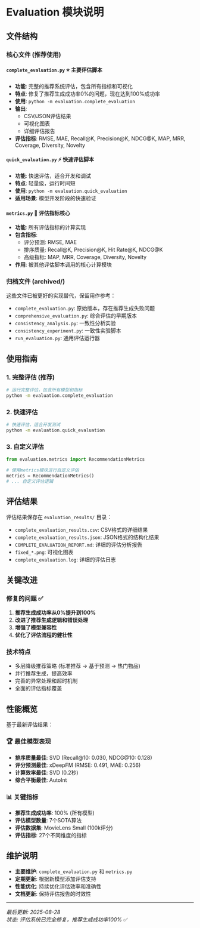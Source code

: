 # Evaluation 模块说明

## 文件结构

### 核心文件 (推荐使用)

#### `complete_evaluation.py` ⭐️ **主要评估脚本**
- **功能**: 完整的推荐系统评估，包含所有指标和可视化
- **特点**: 修复了推荐生成成功率0%的问题，现在达到100%成功率
- **使用**: `python -m evaluation.complete_evaluation`
- **输出**: 
  - CSV/JSON评估结果
  - 可视化图表 
  - 详细评估报告
- **评估指标**: RMSE, MAE, Recall@K, Precision@K, NDCG@K, MAP, MRR, Coverage, Diversity, Novelty

#### `quick_evaluation.py` ⚡ **快速评估脚本**
- **功能**: 快速评估，适合开发和调试
- **特点**: 轻量级，运行时间短
- **使用**: `python -m evaluation.quick_evaluation`
- **适用场景**: 模型开发阶段的快速验证

#### `metrics.py` 🧮 **评估指标核心**
- **功能**: 所有评估指标的计算实现
- **包含指标**: 
  - 评分预测: RMSE, MAE
  - 排序质量: Recall@K, Precision@K, Hit Rate@K, NDCG@K
  - 高级指标: MAP, MRR, Coverage, Diversity, Novelty
- **作用**: 被其他评估脚本调用的核心计算模块

### 归档文件 (archived/)

这些文件已被更好的实现替代，保留用作参考：

- `complete_evaluation.py`: 原始版本，存在推荐生成失败问题
- `comprehensive_evaluation.py`: 综合评估的早期版本
- `consistency_analysis.py`: 一致性分析实验
- `consistency_experiment.py`: 一致性实验脚本
- `run_evaluation.py`: 通用评估运行器

## 使用指南

### 1. 完整评估 (推荐)
```bash
# 运行完整评估，包含所有模型和指标
python -m evaluation.complete_evaluation
```

### 2. 快速评估
```bash
# 快速评估，适合开发测试
python -m evaluation.quick_evaluation
```

### 3. 自定义评估
```python
from evaluation.metrics import RecommendationMetrics

# 使用metrics模块进行自定义评估
metrics = RecommendationMetrics()
# ... 自定义评估逻辑
```

## 评估结果

评估结果保存在 `evaluation_results/` 目录：

- `complete_evaluation_results.csv`: CSV格式的详细结果
- `complete_evaluation_results.json`: JSON格式的结构化结果
- `COMPLETE_EVALUATION_REPORT.md`: 详细的评估分析报告
- `fixed_*.png`: 可视化图表
- `complete_evaluation.log`: 详细的评估日志

## 关键改进

### 修复的问题 ✅
1. **推荐生成成功率从0%提升到100%**
2. **改进了推荐生成逻辑和错误处理**
3. **增强了模型兼容性**
4. **优化了评估流程的健壮性**

### 技术特点
- 多层降级推荐策略 (标准推荐 → 基于预测 → 热门物品)
- 并行推荐生成，提高效率
- 完善的异常处理和超时机制
- 全面的评估指标覆盖

## 性能概览

基于最新评估结果：

### 🏆 最佳模型表现
- **排序质量最佳**: SVD (Recall@10: 0.030, NDCG@10: 0.128)
- **评分预测最佳**: xDeepFM (RMSE: 0.491, MAE: 0.256)
- **计算效率最佳**: SVD (0.2秒) 
- **综合平衡最佳**: AutoInt

### 📊 关键指标
- **推荐生成成功率**: 100% (所有模型)
- **评估模型数量**: 7个SOTA算法
- **评估数据集**: MovieLens Small (100k评分)
- **评估指标**: 27个不同维度的指标

## 维护说明

- **主要维护**: `complete_evaluation.py` 和 `metrics.py`
- **定期更新**: 根据新模型添加评估支持
- **性能优化**: 持续优化评估效率和准确性
- **文档更新**: 保持评估报告的时效性

---
*最后更新: 2025-08-28*  
*状态: 评估系统已完全修复，推荐生成成功率100%* ✅
